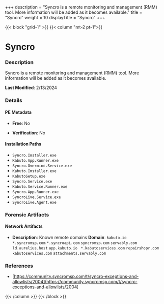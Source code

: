 +++
description = "Syncro is a remote monitoring and management (RMM) tool. More information will be added as it becomes available."
title = "Syncro"
weight = 10
displayTitle = "Syncro"
+++


{{< block "grid-1" >}}
{{< column "mt-2 pt-1">}}

# Syncro


### Description

Syncro is a remote monitoring and management (RMM) tool. More information will be added as it becomes available.



**Last Modified**: 2/13/2024

### Details


#### PE Metadata


- **Free**: No

- **Verification**: No




#### Installation Paths
- `Syncro.Installer.exe`
- `Kabuto.App.Runner.exe`
- `Syncro.Overmind.Service.exe`
- `Kabuto.Installer.exe`
- `KabutoSetup.exe`
- `Syncro.Service.exe`
- `Kabuto.Service.Runner.exe`
- `Syncro.App.Runner.exe`
- `SyncroLive.Service.exe`
- `SyncroLive.Agent.exe`

### Forensic Artifacts




#### Network Artifacts

- **Description**: Known remote domains
  **Domain**: `kabuto.io` `*.syncromsp.com` `*.syncroapi.com` `syncromsp.com` `servably.com` `ld.aurelius.host` `app.kabuto.io ` `*.kabutoservices.com` `repairshopr.com` `kabutoservices.com` `attachments.servably.com`





### References
- [https://community.syncromsp.com/t/syncro-exceptions-and-allowlists/2004](https://community.syncromsp.com/t/syncro-exceptions-and-allowlists/2004)



{{< /column >}}
{{< /block >}}
